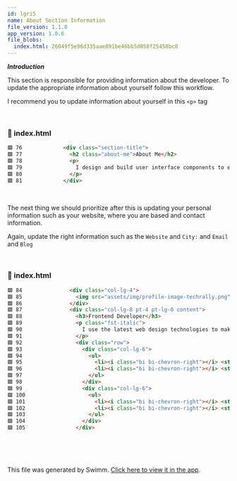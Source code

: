 ```yaml
---
id: lgri5
name: About Section Information
file_version: 1.1.0
app_version: 1.0.6
file_blobs:
  index.html: 26049f5e96d335aae891be46bb5d058f25458bc0
---
```


**_Introduction_**

This section is responsible for providing information about the developer. To update the appropriate information about yourself follow this workflow.

I recommend you to update information about yourself in this `<p>` tag

<br/>


<!-- NOTE-swimm-snippet: the lines below link your snippet to Swimm -->
### 📄 index.html
```html
🟩 76             <div class="section-title">
🟩 77               <h2 class="about-me">About Me</h2>
🟩 78               <p>
🟩 79                 I design and build user interface components to enhance application performance using modern React and ES6 Javascript.
🟩 80               </p>
🟩 81             </div>
```

<br/>

The next thing we should prioritize after this is updating your personal information such as your website, where you are based and contact information.

Again, update the right information such as the `Website` and `City:` and `Email` and `Blog`

<br/>


<!-- NOTE-swimm-snippet: the lines below link your snippet to Swimm -->
### 📄 index.html
```html
🟩 84               <div class="col-lg-4">
🟩 85                 <img src="assets/img/profile-image-techrally.png" class="img-fluid" alt="">
🟩 86               </div>
🟩 87               <div class="col-lg-8 pt-4 pt-lg-0 content">
🟩 88                 <h3>Frontend Developer</h3>
🟩 89                 <p class="fst-italic">
🟩 90                   I use the latest web design technologies to make your website or app successful.
🟩 91                 </p>
🟩 92                 <div class="row">
🟩 93                   <div class="col-lg-6">
🟩 94                     <ul>
🟩 95                       <li><i class="bi bi-chevron-right"></i> <strong>Website:</strong> <a href="https://www.techrally.co" target="_blank">www.techrally.co</a></li>
🟩 96                       <li><i class="bi bi-chevron-right"></i> <strong>City:</strong> <span>New York, USA</span></li>
🟩 97                     </ul>
🟩 98                   </div>
🟩 99                   <div class="col-lg-6">
🟩 100                    <ul>
🟩 101                      <li><i class="bi bi-chevron-right"></i> <strong>Email:</strong> <span>info@techrally.co</span></li>
🟩 102                      <li><i class="bi bi-chevron-right"></i> <strong>Blog:</strong> <a href="https://blog.techrally.co/" target="_blank">www.blog.techrally.co</a></li>
🟩 103                    </ul>
🟩 104                  </div>
🟩 105                </div>
```

<br/>

<br/>

<br/>

This file was generated by Swimm. [Click here to view it in the app](https://app.swimm.io/repos/Z2l0aHViJTNBJTNBbXktcG9ydGZvbGlvLWNvdXJzZSUzQSUzQWtrb21heg==/docs/lgri5).
